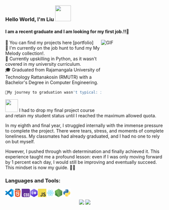  ### Hello World, I'm Liu  <img src="https://media.giphy.com/media/ZRkQ5Im3NRiMhF5xJZ/giphy.gif" width="50" height="50" />
 #### I am a recent graduate and I am looking for my first job.!!💖
 <img align="right" alt="GIF" src="https://media1.giphy.com/media/v1.Y2lkPTc5MGI3NjExYTIzZWM3aWUxNHh4Nm1lejBmYmplbTZoZDI4enJ0bWJydzl5dDM2NCZlcD12MV9pbnRlcm5hbF9naWZfYnlfaWQmY3Q9Zw/ts0Uy1zVJTvCo/giphy.gif?raw=true" width="200" height="200" />


 
🔎 You can find my projects here [portfolio] <br>
🔭 I'm currently on the job hunt to fund my My Melody collection!.<br>
🧸 Currently upskilling in Python, as it wasn't covered in my university curriculum.<br>
🎓 Graduated from Rajamangala University of Technology Rattanakosin (RMUTR) with a Bachelor's Degree in Computer Engineering.<br>

``` javascript
🐢My journey to graduation wasn't typical: it took me eight years to complete my degree.
```
<img src="https://media.giphy.com/media/naV9mE2LwXKViHQZ6h/giphy.gif" width="40" height="40" /> I had to drop my final project course and retain my student status until I reached the maximum allowed quota.

In my eighth and final year, I struggled internally with the immense pressure to complete the project. There were tears, stress, and moments of complete loneliness. My classmates had already graduated, and I had no one to rely on but myself.

However, I pushed through with determination and finally achieved it. This experience taught me a profound lesson: even if I was only moving forward by 1 percent each day, I would still be improving and eventually succeed. This mindset is now my guide. 🎉🥳


### Languages and Tools:

<img align="left" alt="Visual Studio Code" width="26px" src="https://raw.githubusercontent.com/github/explore/80688e429a7d4ef2fca1e82350fe8e3517d3494d/topics/visual-studio-code/visual-studio-code.png" />
<img align="left" alt="HTML5" width="26px" src="https://raw.githubusercontent.com/github/explore/80688e429a7d4ef2fca1e82350fe8e3517d3494d/topics/html/html.png" />
<img align="left" alt="CSS3" width="26px" src="https://raw.githubusercontent.com/github/explore/80688e429a7d4ef2fca1e82350fe8e3517d3494d/topics/css/css.png" />
<img align="left" alt="CSharp" width="26px" src="https://raw.githubusercontent.com/github/explore/80688e429a7d4ef2fca1e82350fe8e3517d3494d/topics/csharp/csharp.png" />
<img align="left" alt="JavaScript" width="26px" src="https://raw.githubusercontent.com/github/explore/80688e429a7d4ef2fca1e82350fe8e3517d3494d/topics/javascript/javascript.png" />
<img align="left" alt="React" width="26px" src="https://raw.githubusercontent.com/github/explore/80688e429a7d4ef2fca1e82350fe8e3517d3494d/topics/react/react.png" />
<img align="left" alt="Node.js" width="26px" src="https://raw.githubusercontent.com/github/explore/80688e429a7d4ef2fca1e82350fe8e3517d3494d/topics/nodejs/nodejs.png" />
<img align="left" alt="python" width="26px" src="https://raw.githubusercontent.com/github/explore/80688e429a7d4ef2fca1e82350fe8e3517d3494d/topics/python/python.png" />

<br />
<br />
<div id="footer" align="center">
<img src="https://media.giphy.com/media/v1.Y2lkPTc5MGI3NjExMWdkZHo3Mm12bXo0dHJzdDYxZXdwdmIxZXN6M3Nqczd5bXo1cW81byZlcD12MV9naWZzX3NlYXJjaCZjdD1n/HTVeYVXjLiunFlUOeu/giphy.gif" width="200" />
    <img src="https://media.giphy.com/media/Uq2bPSoV3xJI2lR5hs/giphy.gif" width="200" />
</div>
